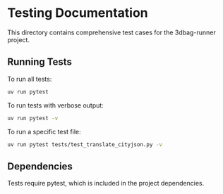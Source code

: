 # Testing Documentation

This directory contains comprehensive test cases for the 3dbag-runner project.

## Running Tests

To run all tests:
```bash
uv run pytest
```

To run tests with verbose output:
```bash
uv run pytest -v
```

To run a specific test file:
```bash
uv run pytest tests/test_translate_cityjson.py -v
```

## Dependencies

Tests require pytest, which is included in the project dependencies.
